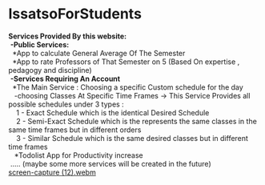 # IssatsoForStudents
**Services Provided By this website:**
<br>  &nbsp;__-Public Services:__
<br>   &nbsp;&nbsp;*App to calculate General Average Of The Semester
<br>   &nbsp;&nbsp;*App to rate Professors of That Semester on 5 (Based On expertise , pedagogy and discipline)
<br>  &nbsp;__-Services Requiring An Account__
<br>   &nbsp;&nbsp;*The Main Service : Choosing a specific Custom schedule for the day 
<br>    &nbsp;&nbsp;&nbsp;-choosing Classes At Specific Time Frames -> This Service Provides all possible schedules under 3 types :
<br>     &nbsp;&nbsp;&nbsp;&nbsp;1 - Exact Schedule which is the identical Desired Schedule
<br>     &nbsp;&nbsp;&nbsp;&nbsp;2 - Semi-Exact Schedule which is the represents the same classes in the same time frames but in different orders
<br>     &nbsp;&nbsp;&nbsp;&nbsp;3 - Similar Schedule which is the same desired classes but in different time frames
<br>   &nbsp;&nbsp;&nbsp;*Todolist App for Productivity increase
<br>&nbsp;..... (maybe some more services will be created in the future)
<br>
[screen-capture (12).webm](https://github.com/annous246/IssatsoForStudents/assets/64448280/a6c42a23-1817-4ae4-8ae4-2e7799d2d291)
